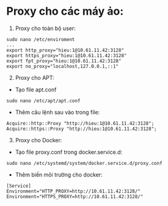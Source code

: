 # Proxy cho các máy ảo:

1. Proxy cho toàn bộ user:

```
sudo nano /etc/enviroment
...
export http_proxy="hieu:1@10.61.11.42:3128"
export https_proxy="hieu:1@10.61.11.42:3128"
export fpt_proxy="hieu:1@10.61.11.42:3128"
export no_proxy="localhost,127.0.0.1,::1"
```

2. Proxy cho APT:
- Tạo file apt.conf
```
sudo nano /etc/apt/apt.conf
```
- Thêm câu lệnh sau vào trong file:

```
Acquire::http::Proxy "http://hieu:1@10.61.11.42:3128";
Acquire::https::Proxy "http://hieu:1@10.61.11.42:3128";
```

3. Proxy cho Docker:

- Tạo file proxy.conf trong docker.service.d:
```
sudo nano /etc/systemd/system/docker.service.d/proxy.conf 
```
- Thêm biến môi trường cho docker:
```
[Service]
Environment="HTTP_PROXY=http://10.61.11.42:3128/"
Environment="HTTPS_PROXY=http://10.61.11.42:3128/"
```
